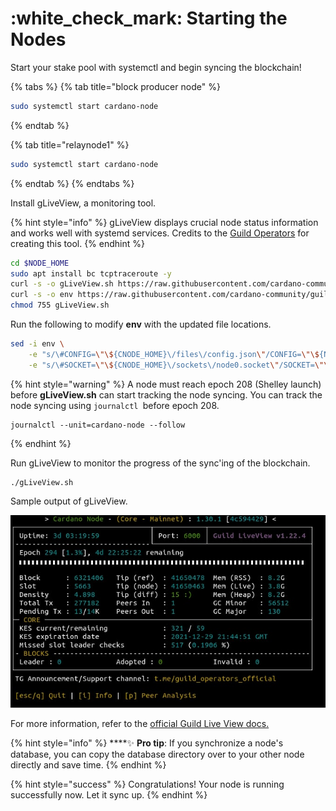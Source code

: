 # :white\_check\_mark: Starting the Nodes

Start your stake pool with systemctl and begin syncing the blockchain!

{% tabs %}
{% tab title="block producer node" %}
```bash
sudo systemctl start cardano-node
```
{% endtab %}

{% tab title="relaynode1" %}
```bash
sudo systemctl start cardano-node
```
{% endtab %}
{% endtabs %}

Install gLiveView, a monitoring tool.

{% hint style="info" %}
gLiveView displays crucial node status information and works well with systemd services. Credits to the [Guild Operators](https://cardano-community.github.io/guild-operators/#/Scripts/gliveview) for creating this tool.
{% endhint %}

```bash
cd $NODE_HOME
sudo apt install bc tcptraceroute -y
curl -s -o gLiveView.sh https://raw.githubusercontent.com/cardano-community/guild-operators/master/scripts/cnode-helper-scripts/gLiveView.sh
curl -s -o env https://raw.githubusercontent.com/cardano-community/guild-operators/master/scripts/cnode-helper-scripts/env
chmod 755 gLiveView.sh
```

Run the following to modify **env** with the updated file locations.

```bash
sed -i env \
    -e "s/\#CONFIG=\"\${CNODE_HOME}\/files\/config.json\"/CONFIG=\"\${NODE_HOME}\/mainnet-config.json\"/g" \
    -e "s/\#SOCKET=\"\${CNODE_HOME}\/sockets\/node0.socket\"/SOCKET=\"\${NODE_HOME}\/db\/socket\"/g"
```

{% hint style="warning" %}
A node must reach epoch 208 (Shelley launch) before **gLiveView.sh** can start tracking the node syncing. You can track the node syncing using `journalctl `before epoch 208.

```
journalctl --unit=cardano-node --follow
```
{% endhint %}

Run gLiveView to monitor the progress of the sync'ing of the blockchain.

```
./gLiveView.sh
```

Sample output of gLiveView.

![](../../../../.gitbook/assets/glive-update2.jpg)

For more information, refer to the [official Guild Live View docs.](https://cardano-community.github.io/guild-operators/#/Scripts/gliveview)

{% hint style="info" %}
****:sparkles: **Pro tip**: If you synchronize a node's database, you can copy the database directory over to your other node directly and save time.
{% endhint %}

{% hint style="success" %}
Congratulations! Your node is running successfully now. Let it sync up.
{% endhint %}